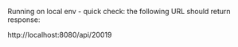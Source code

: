 
Running on local env - quick check: the following URL should return response:

http://localhost:8080/api/20019
